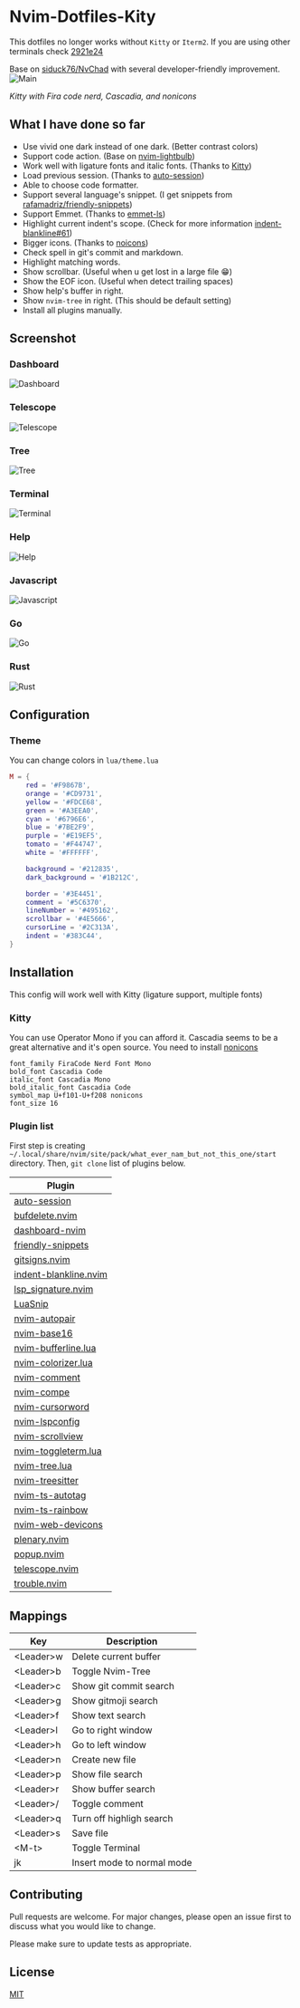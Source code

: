 # Nvim-Dotfiles-Kity

This dotfiles no longer works without `Kitty` or `Iterm2`. If you are using other terminals check [2921e24](https://github.com/Nguyen-Hoang-Nam/nvim-dotfiles/tree/2921e241cd2db4ee94b8c4cf75e4c034d7f71d82)

Base on [siduck76/NvChad](https://github.com/siduck76/NvChad) with several developer-friendly improvement.
![Main](https://raw.githubusercontent.com/Nguyen-Hoang-Nam/readme-image/main/nvim-dotfiles/main.png)

*Kitty with Fira code nerd, Cascadia, and nonicons*

## What I have done so far

- Use vivid one dark instead of one dark. (Better contrast colors)
- Support code action. (Base on [nvim-lightbulb](https://github.com/kosayoda/nvim-lightbulb))
- Work well with ligature fonts and italic fonts. (Thanks to [Kitty](https://github.com/kovidgoyal/kitty))
- Load previous session. (Thanks to [auto-session](https://github.com/rmagatti/auto-session))
- Able to choose code formatter.
- Support several language's snippet. (I get snippets from [rafamadriz/friendly-snippets](https://github.com/rafamadriz/friendly-snippets))
- Support Emmet. (Thanks to [emmet-ls](https://github.com/aca/emmet-ls))
- Highlight current indent's scope. (Check for more information [indent-blankline#61](https://github.com/lukas-reineke/indent-blankline.nvim/issues/61))
- Bigger icons. (Thanks to [noicons](https://github.com/yamatsum/nonicons))
- Check spell in git's commit and markdown.
- Highlight matching words.
- Show scrollbar. (Useful when u get lost in a large file 😁)
- Show the EOF icon. (Useful when detect trailing spaces)
- Show help's buffer in right.
- Show ```nvim-tree``` in right. (This should be default setting)
- Install all plugins manually.

## Screenshot

### Dashboard

![Dashboard](https://raw.githubusercontent.com/Nguyen-Hoang-Nam/readme-image/main/nvim-dotfiles/dashboard.png)

### Telescope

![Telescope](https://raw.githubusercontent.com/Nguyen-Hoang-Nam/readme-image/main/nvim-dotfiles/telescope.png)

### Tree

![Tree](https://raw.githubusercontent.com/Nguyen-Hoang-Nam/readme-image/main/nvim-dotfiles/tree.png)

### Terminal

![Terminal](https://raw.githubusercontent.com/Nguyen-Hoang-Nam/readme-image/main/nvim-dotfiles/terminal.png)

### Help

![Help](https://raw.githubusercontent.com/Nguyen-Hoang-Nam/readme-image/main/nvim-dotfiles/help.png)

### Javascript

![Javascript](https://raw.githubusercontent.com/Nguyen-Hoang-Nam/readme-image/main/nvim-dotfiles/javascript.png)

### Go

![Go](https://raw.githubusercontent.com/Nguyen-Hoang-Nam/readme-image/main/nvim-dotfiles/go.png)

### Rust

![Rust](https://raw.githubusercontent.com/Nguyen-Hoang-Nam/readme-image/main/nvim-dotfiles/rust.png)

## Configuration

### Theme

You can change colors in ```lua/theme.lua```

```lua
M = {
    red = '#F9867B',
    orange = '#CD9731',
    yellow = '#FDCE68',
    green = '#A3EEA0',
    cyan = '#6796E6',
    blue = '#7BE2F9',
    purple = '#E19EF5',
    tomato = '#F44747',
    white = '#FFFFFF',

    background = '#212835',
    dark_background = '#1B212C',

    border = '#3E4451',
    comment = '#5C6370',
    lineNumber = '#495162',
    scrollbar = '#4E5666',
    cursorLine = '#2C313A',
    indent = '#383C44',
}
```

## Installation

This config will work well with Kitty (ligature support, multiple fonts)

### Kitty

You can use Operator Mono if you can afford it. Cascadia seems to be a great alternative and it's open source. You need to install [nonicons](https://github.com/yamatsum/nonicons)

```
font_family FiraCode Nerd Font Mono
bold_font Cascadia Code
italic_font Cascadia Mono
bold_italic_font Cascadia Code
symbol_map U+f101-U+f208 nonicons
font_size 16
```

### Plugin list

First step is creating ```~/.local/share/nvim/site/pack/what_ever_nam_but_not_this_one/start``` directory. Then, ```git clone``` list of plugins below.

| Plugin |
| ------ |
| [auto-session](https://github.com/rmagatti/auto-session) |
| [bufdelete.nvim](https://github.com/famiu/bufdelete.nvim) |
| [dashboard-nvim](https://github.com/glepnir/dashboard-nvim) |
| [friendly-snippets](https://github.com/rafamadriz/friendly-snippets) |
| [gitsigns.nvim](https://github.com/lewis6991/gitsigns.nvim) |
| [indent-blankline.nvim](https://github.com/lukas-reineke/indent-blankline.nvim) |
| [lsp_signature.nvim](https://github.com/ray-x/lsp_signature.nvim) |
| [LuaSnip](https://github.com/L3MON4D3/LuaSnip) |
| [nvim-autopair](https://github.com/windwp/nvim-autopairs) |
| [nvim-base16](https://github.com/Nguyen-Hoang-Nam/nvim-base16) |
| [nvim-bufferline.lua](https://github.com/akinsho/nvim-bufferline.lua) |
| [nvim-colorizer.lua](https://github.com/norcalli/nvim-colorizer.lua) |
| [nvim-comment](https://github.com/terrortylor/nvim-comment) |
| [nvim-compe](https://github.com/hrsh7th/nvim-compe) |
| [nvim-cursorword](https://github.com/xiyaowong/nvim-cursorword) |
| [nvim-lspconfig](https://github.com/neovim/nvim-lspconfig) |
| [nvim-scrollview](https://github.com/dstein64/nvim-scrollview) |
| [nvim-toggleterm.lua](https://github.com/akinsho/nvim-toggleterm.lua) |
| [nvim-tree.lua](https://github.com/kyazdani42/nvim-tree.lua) |
| [nvim-treesitter](https://github.com/nvim-treesitter/nvim-treesitter) |
| [nvim-ts-autotag](https://github.com/windwp/nvim-ts-autotag) |
| [nvim-ts-rainbow](https://github.com/p00f/nvim-ts-rainbow) |
| [nvim-web-devicons](https://github.com/kyazdani42/nvim-web-devicons) |
| [plenary.nvim](https://github.com/nvim-lua/plenary.nvim) |
| [popup.nvim](https://github.com/nvim-lua/popup.nvim) |
| [telescope.nvim](https://github.com/nvim-telescope/telescope.nvim) |
| [trouble.nvim](https://github.com/folke/trouble.nvim) |

## Mappings

| Key | Description |
| --- | ----------- |
| &lt;Leader&gt;w | Delete current buffer |
| &lt;Leader&gt;b | Toggle Nvim-Tree |
| &lt;Leader&gt;c | Show git commit search |
| &lt;Leader&gt;g | Show gitmoji search |
| &lt;Leader&gt;f | Show text search |
| &lt;Leader&gt;l | Go to right window |
| &lt;Leader&gt;h | Go to left window |
| &lt;Leader&gt;n | Create new file |
| &lt;Leader&gt;p | Show file search |
| &lt;Leader&gt;r | Show buffer search |
| &lt;Leader&gt;/ | Toggle comment |
| &lt;Leader&gt;q | Turn off highligh search |
| &lt;Leader&gt;s | Save file |
| &lt;M-t&gt; | Toggle Terminal |
| jk | Insert mode to normal mode |

## Contributing

Pull requests are welcome. For major changes, please open an issue first to discuss what you would like to change.

Please make sure to update tests as appropriate.

## License

[MIT](https://choosealicense.com/licenses/mit/)
